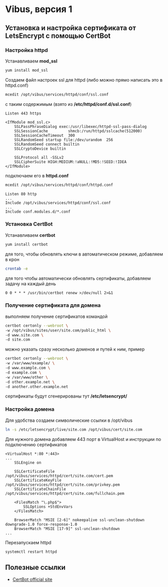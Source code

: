 # Vibus, версия 1
## Установка и настройка сертификата от LetsEncrypt с помощью CertBot

### Настройка httpd
Устанавливаем **mod_ssl**
```bash
yum install mod_ssl
```
Создаем файл настроек ssl для httpd (либо можно прямо написать это в httpd.conf)
```bash
mcedit /opt/vibus/services/httpd/conf/ssl.conf
```
с таким содержимым (взято из **/etc/httpd/conf.d/ssl.conf**)
```text
Listen 443 https

<IfModule mod_ssl.c>
    SSLPassPhraseDialog exec:/usr/libexec/httpd-ssl-pass-dialog
    SSLSessionCache         shmcb:/run/httpd/sslcache(512000)
    SSLSessionCacheTimeout  300
    SSLRandomSeed startup file:/dev/urandom  256
    SSLRandomSeed connect builtin
    SSLCryptoDevice builtin

    SSLProtocol all -SSLv2
    SSLCipherSuite HIGH:MEDIUM:!aNULL:!MD5:!SEED:!IDEA
</IfModule>

```
подключаем его в **httpd.conf**
```bash
mcedit /opt/vibus/services/httpd/conf/httpd.conf
```
```text
Listen 80 http
...
Include /opt/vibus/services/httpd/conf/ssl.conf
...
Include conf.modules.d/*.conf
```

### Установка CertBot

Устанавливаем **certbot**
```bash
yum install certbot
```
для того, чтобы обновлять ключи в автоматическом режиме, добавляем в крон
```bash
crontab -e
```
для того чтобы автоматически обновлять сертификаты, добавляем задачу на каждый день
```text
0 0 * * * /usr/bin/certbot renew >/dev/null 2>&1
```

### Получение сертификата для домена

выполняем получение сертификатов командой
```bash
certbot certonly --webroot \
-w /opt/vibus/sites/user/site.com/public_html \
-d www.site.com \
-d site.com
```
можно указать сразу несколько доменов и путей к ним, пример
```bash
certbot certonly --webroot \
-w /var/www/example/ \
-d www.example.com \
-d example.com \
-w /var/www/other \
-d other.example.net \
-d another.other.example.net
```

сертификаты будут сгенерированы тут **/etc/letsencrypt/**

### Настройка домена
Для удобства создаем символические ссылки в /opt/vibus

```bash
ln -s /etc/letsencrypt/live/site.com /opt/vibus/cert/site.com
```

Для нужного домена добавляем 443 порт в VirtualHost и инструкции по подключению сертификатов
```text
<VirtualHost *:80 *:443>
...
    SSLEngine on

    SSLCertificateFile      /opt/vibus/services/httpd/cert/site.com/cert.pem
    SSLCertificateKeyFile   /opt/vibus/services/httpd/cert/site.com/privkey.pem
    SSLCertificateChainFile /opt/vibus/services/httpd/cert/site.com/fullchain.pem

    <FilesMatch "\.php$">
        SSLOptions +StdEnvVars
    </FilesMatch>

    BrowserMatch "MSIE [2-6]" nokeepalive ssl-unclean-shutdown downgrade-1.0 force-response-1.0
    BrowserMatch "MSIE [17-9]" ssl-unclean-shutdown
...
```

Перезапускаем httpd
```bash
systemctl restart httpd
```
## Полезные ссылки
- [CertBot official site](https://certbot.eff.org/)

